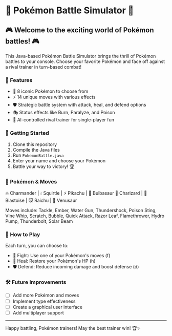 # 🌟 Pokémon Battle Simulator 🌟

## 🎮 Welcome to the exciting world of Pokémon battles! 🎮

This Java-based Pokémon Battle Simulator brings the thrill of Pokémon battles to your console. Choose your favorite Pokémon and face off against a rival trainer in turn-based combat!

### 🌈 Features

- 🐉 8 iconic Pokémon to choose from
- ⚡ 14 unique moves with various effects
- 🛡️ Strategic battle system with attack, heal, and defend options
- 🎭 Status effects like Burn, Paralyze, and Poison
- 🤖 AI-controlled rival trainer for single-player fun

### 🚀 Getting Started

1. Clone this repository
2. Compile the Java files
3. Run `PokemonBattle.java`
4. Enter your name and choose your Pokémon
5. Battle your way to victory! 🏆

### 🎨 Pokémon & Moves
🔥 Charmander  | 💧 Squirtle    | ⚡ Pikachu     | 🌿 Bulbasaur
🐉 Charizard   | 🐢 Blastoise   | 🐭 Raichu      | 🌺 Venusaur


Moves include:
Tackle, Ember, Water Gun, Thundershock, Poison Sting, Vine Whip,
Scratch, Bubble, Quick Attack, Razor Leaf, Flamethrower, Hydro Pump,
Thunderbolt, Solar Beam

### 🎯 How to Play

Each turn, you can choose to:
- 👊 Fight: Use one of your Pokémon's moves (f)
- 💊 Heal: Restore your Pokémon's HP (h)
- 🛡️ Defend: Reduce incoming damage and boost defense (d)

### 🛠️ Future Improvements

- [ ] Add more Pokémon and moves
- [ ] Implement type effectiveness
- [ ] Create a graphical user interface
- [ ] Add multiplayer support

---

Happy battling, Pokémon trainers! May the best trainer win! 🏆✨

